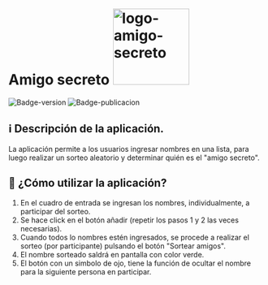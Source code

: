<h1>
  Amigo secreto
  <img src="https://github.com/user-attachments/assets/24aaaaf3-85c7-44d8-9a2e-53527770f501" alt="logo-amigo-secreto"     style="width: 150px;"/> 
</h1>

![Badge-version](https://img.shields.io/badge/Versi%C3%B3n-V1.0-green)
![Badge-publicacion](https://img.shields.io/badge/Publicado-Marzo-yellow)

## ℹ️ Descripción de la aplicación.
La aplicación permite a los usuarios ingresar nombres en una lista, para luego realizar un sorteo aleatorio y determinar quién es el "amigo secreto".

## 🔨 ¿Cómo utilizar la aplicación?
1. En el cuadro de entrada se ingresan los nombres, individualmente, a participar del sorteo.
2. Se hace click en el botón añadir (repetir los pasos 1 y 2 las veces necesarias).
3. Cuando todos lo nombres estén ingresados, se procede a realizar el sorteo (por participante) pulsando el botón "Sortear amigos".
4. El nombre sorteado saldrá en pantalla con color verde.
5. El botón con un simbolo de ojo, tiene la función de ocultar el nombre para la siguiente persona en participar.
